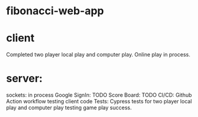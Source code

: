 # fibonacci-web-app

# client 
Completed two player local play and computer play.
Online play in process.
# server: 
sockets: in process
Google SignIn: TODO
Score Board: TODO
CI/CD: Github Action workflow testing client code
Tests: Cypress tests for two player local play and computer play testing game play success.
